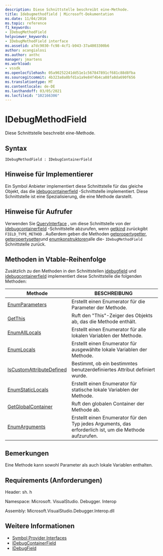 ```yaml
---
description: Diese Schnittstelle beschreibt eine-Methode.
title: Idebugmethodfield | Microsoft-Dokumentation
ms.date: 11/04/2016
ms.topic: reference
f1_keywords:
- IDebugMethodField
helpviewer_keywords:
- IDebugMethodField interface
ms.assetid: a7dc9030-fc98-4cf1-b943-37a4003300b6
author: acangialosi
ms.author: anthc
manager: jmartens
ms.workload:
- vssdk
ms.openlocfilehash: 05a90252241dd51e1c567847891cf681c88d8fba
ms.sourcegitcommit: 4b323a8a8bfd1a1a9e84f4b4ca88fa8da690f656
ms.translationtype: MT
ms.contentlocale: de-DE
ms.lasthandoff: 03/05/2021
ms.locfileid: "102166306"
---
```

# <a name="idebugmethodfield"></a>IDebugMethodField
Diese Schnittstelle beschreibt eine-Methode.

## <a name="syntax"></a>Syntax

```
IDebugMethodField : IDebugContainerField
```

## <a name="notes-for-implementers"></a>Hinweise für Implementierer
 Ein Symbol Anbieter implementiert diese Schnittstelle für das gleiche Objekt, das die [idebugcontainerfield](../../../extensibility/debugger/reference/idebugcontainerfield.md) -Schnittstelle implementiert. Diese Schnittstelle ist eine Spezialisierung, die eine Methode darstellt.

## <a name="notes-for-callers"></a>Hinweise für Aufrufer
 Verwenden Sie [QueryInterface](/cpp/atl/queryinterface) , um diese Schnittstelle von der [idebugcontainerfield](../../../extensibility/debugger/reference/idebugcontainerfield.md) -Schnittstelle abzurufen, wenn [getkind](../../../extensibility/debugger/reference/idebugfield-getkind.md) zurückgibt `FIELD_TYPE_METHOD` . Außerdem geben die Methoden [getpropertygetter](../../../extensibility/debugger/reference/idebugpropertyfield-getpropertygetter.md), [getpropertysetter](../../../extensibility/debugger/reference/idebugpropertyfield-getpropertysetter.md)und [enumkonstruktoren](../../../extensibility/debugger/reference/idebugclassfield-enumconstructors.md)alle die- `IDebugMethodField` Schnittstelle zurück.

## <a name="methods-in-vtable-order"></a>Methoden in Vtable-Reihenfolge
 Zusätzlich zu den Methoden in den Schnittstellen [idebugfield](../../../extensibility/debugger/reference/idebugfield.md) und [idebugcontainerfield](../../../extensibility/debugger/reference/idebugcontainerfield.md) implementiert diese Schnittstelle die folgenden Methoden:

|Methode|BESCHREIBUNG|
|------------|-----------------|
|[EnumParameters](../../../extensibility/debugger/reference/idebugmethodfield-enumparameters.md)|Erstellt einen Enumerator für die Parameter der Methode.|
|[GetThis](../../../extensibility/debugger/reference/idebugmethodfield-getthis.md)|Ruft den "This"-Zeiger des Objekts ab, das die Methode enthält.|
|[EnumAllLocals](../../../extensibility/debugger/reference/idebugmethodfield-enumalllocals.md)|Erstellt einen Enumerator für alle lokalen Variablen der Methode.|
|[EnumLocals](../../../extensibility/debugger/reference/idebugmethodfield-enumlocals.md)|Erstellt einen Enumerator für ausgewählte lokale Variablen der Methode.|
|[IsCustomAttributeDefined](../../../extensibility/debugger/reference/idebugmethodfield-iscustomattributedefined.md)|Bestimmt, ob ein bestimmtes benutzerdefiniertes Attribut definiert wurde.|
|[EnumStaticLocals](../../../extensibility/debugger/reference/idebugmethodfield-enumstaticlocals.md)|Erstellt einen Enumerator für statische lokale Variablen der Methode.|
|[GetGlobalContainer](../../../extensibility/debugger/reference/idebugmethodfield-getglobalcontainer.md)|Ruft den globalen Container der Methode ab.|
|[EnumArguments](../../../extensibility/debugger/reference/idebugmethodfield-enumarguments.md)|Erstellt einen Enumerator für den Typ jedes Arguments, das erforderlich ist, um die Methode aufzurufen.|

## <a name="remarks"></a>Bemerkungen
 Eine Methode kann sowohl Parameter als auch lokale Variablen enthalten.

## <a name="requirements"></a>Requirements (Anforderungen)
 Header: sh. h

 Namespace: Microsoft. VisualStudio. Debugger. Interop

 Assembly: Microsoft.VisualStudio.Debugger.Interop.dll

## <a name="see-also"></a>Weitere Informationen
- [Symbol Provider Interfaces](../../../extensibility/debugger/reference/symbol-provider-interfaces.md)
- [IDebugContainerField](../../../extensibility/debugger/reference/idebugcontainerfield.md)
- [IDebugField](../../../extensibility/debugger/reference/idebugfield.md)
